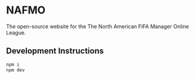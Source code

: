 # NAFMO

The open-source website for the The North American FIFA Manager Online League.

## Development Instructions

```bash
npm i
npm dev
```
